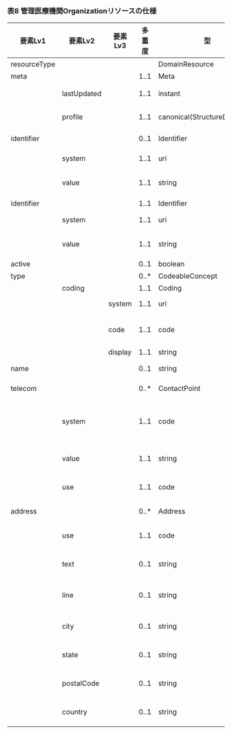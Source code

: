 ### 表8 管理医療機関Organizationリソースの仕様

| 要素Lv1 | 要素Lv2 | 要素Lv3 | 多重度 | 型 | 値 | 生理検査レポートCDAとのマッピング<BR>(CD=ClinicalDocument) | 説明 |
|---|---|---|---|---|---|---|---|
| resourceType |  |  |  | DomainResource | "Organization" | /CD/custodian | Organizationリソースであることを示す。 |
| meta |  |  | 1..1 | Meta |  |  |  |
|  | lastUpdated |  | 1..1 | instant | "2023-12-25T20:21:32+09:00" |  | 最終更新日時。YYYY-MM-DDThh:mm:ss.sss+zz:zz。値は例示。 |
|  | profile |  | 1..1 | canonical(StructureDefinition) | http://jpfhir.jp/fhir/SEAMAT/StructureDefinition/J<BR>P_Organization_SEAMAT_Custodian |  | 本リソースのプロファイルを識別するURLを指定する。値は固定。 |
| identifier |  |  | 0..1 | Identifier |  | /CD/custodian/assignedCustodian/<BR>representedCustodianOrganization/id | この医療機関のID。 |
|  | system |  | 1..1 | uri | "http://jpfhir.jp/fhir/core/IdSystem/resourceInsta<BR>nce-identifier" |  | 医療機関IDに対する名前空間識別子。固定値。 |
|  | value |  | 1..1 | string | "1311234567" | /CD/custodian/assignedCustodian/<BR>representedCustodianOrganization/id/<BR>@extension | 医療機関IDの文字列。値は例示。 |
| identifier |  |  | 1..1 | Identifier |  |  | この文書の文書ID。 |
|  | system |  | 1..1 | uri | "http://jpfhir.jp/fhir/core/IdSystem/documentInsta<BR>nce-identifier" |  | 文書IDに対する名前空間識別子。固定値。 |
|  | value |  | 1..1 | string | "1234567890_20231205_LJCS-100D_20231205101112.94.1<BR>4239.1002_20231205112233_100_1" |  | 文書IDの文字列。値は例示。 |
| active |  |  | 0..1 | boolean | true |  |  |
| type |  |  | 0..* | CodeableConcept |  |  | 施設種別 |
|  | coding |  | 1..1 | Coding |  |  |  |
|  |  | system | 1..1 | uri | "http://terminology.hl7.org/CodeSystem/organizatio<BR>n-type" |  | 施設種別を表すコード体系を識別するURI。固定値。 |
|  |  | code | 1..1 | code | "prov" |  | バリューセットOrganizationType(http://hl7.org/fhir/ValueSet/organization-type) から、医療機関を表すコードを指定。固定値。 |
|  |  | display | 1..1 | string | "Healthcare Provider" |  | 医療機関を表す名称を指定。固定値。 |
| name |  |  | 0..1 | string | "ABC総合病院" | /CD/custodian/assignedCustodian/<BR>representedCustodianOrganization/name | 医療機関の名称。値は例示。 |
| telecom |  |  | 0..* | ContactPoint |  | /CD/custodian/assignedCustodian/<BR>representedCustodianOrganization/telecom | 医療機関の連絡先。 |
|  | system |  | 1..1 | code | "phone" | /CD/custodian/assignedCustodian/<BR>representedCustodianOrganization/telecom/<BR>@value<BR>"tel:xxxxx" → "phone"<BR>"fax:xxxxxx" → "fax" | 連絡手段 phone \| fax \| email \| pager \| url \| sms \| other。値は例示。 |
|  | value |  | 1..1 | string | "03-1234-5678" | /CD/custodian/assignedCustodian/<BR>representedCustodianOrganization/telecom/<BR>@value | 電話番号。値は例示。 |
|  | use |  | 1..1 | code | "home" | /CD/custodian/assignedCustodian/<BR>representedCustodianOrganization/telecom/<BR>@use | 用途　home \| work \| temp \| old \| mobile。値は例示。 |
| address |  |  | 0..* | Address |  | /CD/custodian/assignedCustodian/<BR>representedCustodianOrganization/addr | 医療機関の住所。 |
|  | use |  | 1..1 | code | "home" | /CD/custodian/assignedCustodian/<BR>representedCustodianOrganization/addr/<BR>@use | 用途　home \| work \| temp \| old \| billing |
|  | text |  | 0..1 | string | "東京都江戸川区南葛西３－１－２" | /CD/custodian/assignedCustodian/<BR>representedCustodianOrganization/addr/<BR>text() | 住所文字列。値は例示。郵便番号は含めない。 |
|  | line |  | 0..1 | string | "南葛西１－２－３" | /CD/custodian/assignedCustodian/<BR>representedCustodianOrganization/addr/<BR>streetAddressLine | 番地・通り名他。丁目、番地、通り名、マンション名、部屋番号、そのほか住所を構成するcityまでの部分以外のすべての文字列。値は例示。 |
|  | city |  | 0..1 | string | "江戸川区" | /CD/custodian/assignedCustodian/<BR>representedCustodianOrganization/addr/<BR>city | 市町村郡名、区名、大字名など。丁目や番地などを除く。値は例示。 |
|  | state |  | 0..1 | string | "東京都" | /CD/custodian/assignedCustodian/<BR>representedCustodianOrganization/addr/<BR>state | 都道府県名で、都道府県の文字を含む。例：東京都　など（「東京」ではなく）。値は例示。 |
|  | postalCode |  | 0..1 | string | "134-0085" | /CD/custodian/assignedCustodian/<BR>representedCustodianOrganization/addr/<BR>postalCode | 郵便番号。値は例示。 |
|  | country |  | 0..1 | string | "JP" | /CD/custodian/assignedCustodian/<BR>representedCustodianOrganization/addr/<BR>country | 居住地が国内の場合「JP」固定。 |
